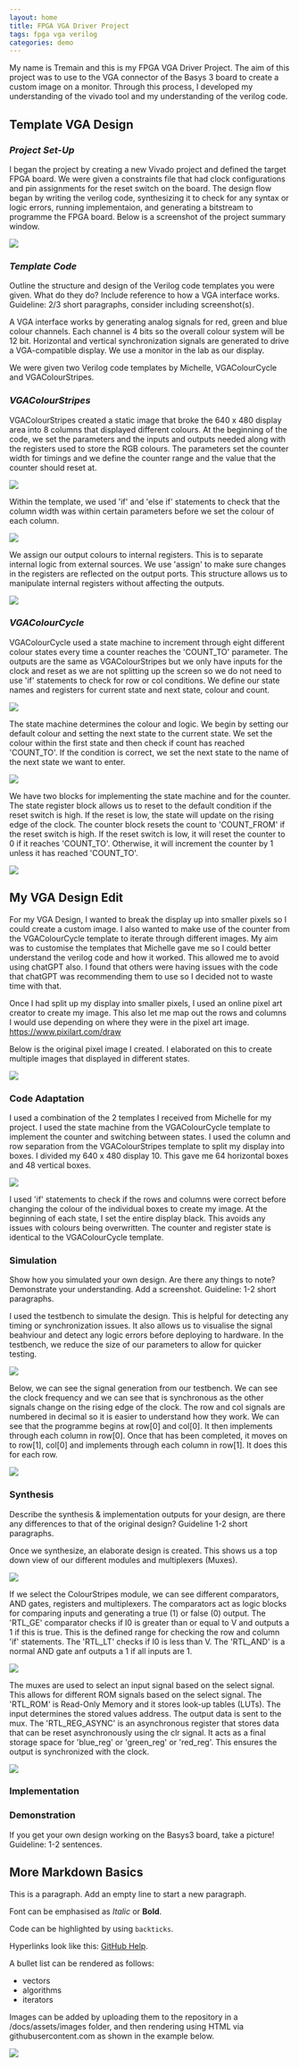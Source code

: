 ```yaml
---
layout: home
title: FPGA VGA Driver Project
tags: fpga vga verilog
categories: demo
---
```


My name is Tremain and this is my FPGA VGA Driver Project. The aim of this project was to use to the VGA connector of the Basys 3 board to create a custom image on a monitor. Through this process, I developed my understanding of the vivado tool and my understanding of the verilog code.  

## **Template VGA Design**
### *Project Set-Up*
I began the project by creating a new Vivado project and defined the target FPGA board. We were given a constraints file that had clock configurations and pin assignments for the reset switch on the board. The design flow began by writing the verilog code, synthesizing it to check for any syntax or logic errors, running implementaion, and generating a bitstream to programme the FPGA board. Below is a screenshot of the project summary window.

<img src="https://raw.githubusercontent.com/Tremainm/SOC_Project/main/docs/assets/images/ProjectSummary.png">

### *Template Code*
Outline the structure and design of the Verilog code templates you were given. What do they do? Include reference to how a VGA interface works. Guideline: 2/3 short paragraphs, consider including screenshot(s).

A VGA interface works by generating analog signals for red, green and blue colour channels. Each channel is 4 bits so the overall colour system will be 12 bit. Horizontal and vertical synchronization signals are generated to drive a VGA-compatible display. We use a monitor in the lab as our display.

We were given two Verilog code templates by Michelle, VGAColourCycle and VGAColourStripes.

### *VGAColourStripes*

VGAColourStripes created a static image that broke the 640 x 480 display area into 8 columns that displayed different colours. At the beginning of the code, we set the parameters and the inputs and outputs needed along with the registers used to store the RGB colours. The parameters set the counter width for timings and we define the counter range and the value that the counter should reset at.

<img src="https://raw.githubusercontent.com/Tremainm/SOC_Project/main/docs/assets/images/ParametersStripesOrig.png">

Within the template, we used 'if' and 'else if' statements to check that the column width was within certain parameters before we set the colour of each column.

<img src="https://raw.githubusercontent.com/Tremainm/SOC_Project/main/docs/assets/images/ColourStripesOrig.png">

We assign our output colours to internal registers. This is to separate internal logic from external sources. We use 'assign' to make sure changes in the registers are reflected on the output ports. This structure allows us to manipulate internal registers without affecting the outputs.

<img src="https://raw.githubusercontent.com/Tremainm/SOC_Project/main/docs/assets/images/AssignReg.png">

### *VGAColourCycle*

VGAColourCycle used a state machine to increment through eight different colour states every time a counter reaches the 'COUNT_TO' parameter. The outputs are the same as VGAColourStripes but we only have inputs for the clock and reset as we are not splitting up the screen so we do not need to use 'if' statements to check for row or col conditions. We define our state names and registers for current state and next state, colour and count. 

<img src="https://raw.githubusercontent.com/Tremainm/SOC_Project/main/docs/assets/images/CycleParam.png">

The state machine determines the colour and logic. We begin by setting our default colour and setting the next state to the current state. We set the colour within the first state and then check if count has reached 'COUNT_TO'. If the condition is correct, we set the next state to the name of the next state we want to enter. 

<img src="https://raw.githubusercontent.com/Tremainm/SOC_Project/main/docs/assets/images/CycleLogic.png">

We have two blocks for implementing the state machine and for the counter. The state register block allows us to reset to the default condition if the reset switch is high. If the reset is low, the state will update on the rising edge of the clock. The counter block resets the count to 'COUNT_FROM' if the reset switch is high. If the reset switch is low, it will reset the counter to 0 if it reaches 'COUNT_TO'. Otherwise, it will increment the counter by 1 unless it has reached 'COUNT_TO'.

<img src="https://raw.githubusercontent.com/Tremainm/SOC_Project/main/docs/assets/images/CycleRegState&Counter.png">

## **My VGA Design Edit**
For my VGA Design, I wanted to break the display up into smaller pixels so I could create a custom image. I also wanted to make use of the counter from the VGAColourCycle template to iterate through different images. My aim was to customise the templates that Michelle gave me so I could better understand the verilog code and how it worked. This allowed me to avoid using chatGPT also. I found that others were having issues with the code that chatGPT was recommending them to use so I decided not to waste time with that. 

Once I had split up my display into smaller pixels, I used an online pixel art creator to create my image. This also let me map out the rows and columns I would use depending on where they were in the pixel art image.
https://www.pixilart.com/draw

Below is the original pixel image I created. I elaborated on this to create multiple images that displayed in different states.

<img src="https://raw.githubusercontent.com/Tremainm/SOC_Project/main/docs/assets/images/ProjectSnip.png">

### **Code Adaptation**
I used a combination of the 2 templates I received from Michelle for my project. I used the state machine from the VGAColourCycle template to implement the counter and switching between states. I used the column and row separation from the VGAColourStripes template to split my display into boxes. I divided my 640 x 480 display 10. This gave me 64 horizontal boxes and 48 vertical boxes. 

<img src="https://raw.githubusercontent.com/Tremainm/SOC_Project/main/docs/assets/images/MainCode.png">

I used 'if' statements to check if the rows and columns were correct before changing the colour of the individual boxes to create my image. At the beginning of each state, I set the entire display black. This avoids any issues with colours being overwritten. The counter and register state is identical to the VGAColourCycle template. 

### **Simulation**
Show how you simulated your own design. Are there any things to note? Demonstrate your understanding. Add a screenshot. Guideline: 1-2 short paragraphs.

I used the testbench to simulate the design. This is helpful for detecting any timing or synchronization issues. It also allows us to visualise the signal beahviour and detect any logic errors before deploying to hardware. In the testbench, we reduce the size of our parameters to allow for quicker testing. 

<img src="https://raw.githubusercontent.com/Tremainm/SOC_Project/main/docs/assets/images/TestBenchParam.png">

Below, we can see the signal generation from our testbench. We can see the clock frequency and we can see that is synchronous as the other signals change on the rising edge of the clock. The row and col signals are numbered in decimal so it is easier to understand how they work. We can see that the programme begins at row[0] and col[0]. It then implements through each column in row[0]. Once that has been completed, it moves on to row[1], col[0] and implements through each column in row[1]. It does this for each row.  

<img src="https://raw.githubusercontent.com/Tremainm/SOC_Project/main/docs/assets/images/Simulation.png">

### **Synthesis**
Describe the synthesis & implementation outputs for your design, are there any differences to that of the original design? Guideline 1-2 short paragraphs.

Once we synthesize, an elaborate design is created. This shows us a top down view of our different modules and multiplexers (Muxes). 

<img src="https://raw.githubusercontent.com/Tremainm/SOC_Project/main/docs/assets/images/ElaborateDesign.png">

If we select the ColourStripes module, we can see different comparators, AND gates, registers and multiplexers. The comparators act as logic blocks for comparing inputs and generating a true (1) or false (0) output. The 'RTL_GE' comparator checks if I0 is greater than or equal to V and outputs a 1 if this is true. This is the defined range for checking the row and column 'if' statements. The 'RTL_LT' checks if I0 is less than V. The 'RTL_AND' is a normal AND gate anf outputs a 1 if all inputs are 1.

<img src="https://raw.githubusercontent.com/Tremainm/SOC_Project/main/docs/assets/images/ProjectSnipComparators&AND.png">

The muxes are used to select an input signal based on the select signal. This allows for different ROM signals based on the select signal. The 'RTL_ROM' is Read-Only Memory and it stores look-up tables (LUTs). The input determines the stored values address. The output data is sent to the mux. The 'RTL_REG_ASYNC' is an asynchronous register that stores data that can be reset asynchronously using the clr signal. It acts as a final storage space for 'blue_reg' or 'green_reg' or 'red_reg'. This ensures the output is synchronized with the clock. 

<img src="https://raw.githubusercontent.com/Tremainm/SOC_Project/main/docs/assets/images/ProjectSnipReg&Mux.png">

### **Implementation**


### **Demonstration**
If you get your own design working on the Basys3 board, take a picture! Guideline: 1-2 sentences.

## **More Markdown Basics**
This is a paragraph. Add an empty line to start a new paragraph.

Font can be emphasised as *Italic* or **Bold**.

Code can be highlighted by using `backticks`.

Hyperlinks look like this: [GitHub Help](https://help.github.com/).

A bullet list can be rendered as follows:
- vectors
- algorithms
- iterators

Images can be added by uploading them to the repository in a /docs/assets/images folder, and then rendering using HTML via githubusercontent.com as shown in the example below.

<img src="https://raw.githubusercontent.com/melgineer/fpga-vga-verilog/main/docs/assets/images/VGAPrjSrcs.png">
